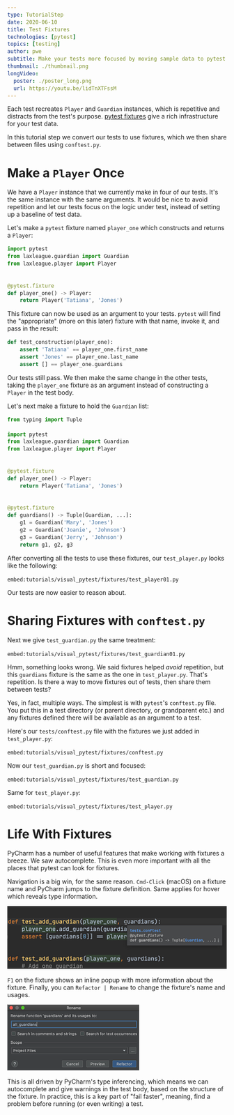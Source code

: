 ```yaml
---
type: TutorialStep
date: 2020-06-10
title: Test Fixtures
technologies: [pytest]
topics: [testing]
author: pwe
subtitle: Make your tests more focused by moving sample data to pytest fixtures.
thumbnail: ./thumbnail.png
longVideo:
  poster: ./poster_long.png
  url: https://youtu.be/lidTnXTFssM
---
```


Each test recreates `Player` and `Guardian` instances, which is repetitive and distracts from the test's purpose.
[pytest fixtures](https://docs.pytest.org/en/latest/fixture.html) give a rich infrastructure for your test data. 

In this tutorial step we convert our tests to use fixtures, which we then share between files using ``conftest.py``.

# Make a `Player` Once

We have a `Player` instance that we currently make in four of our tests.
It's the same instance with the same arguments.
It would be nice to avoid repetition and let our tests focus on the logic under test, instead of setting up a baseline of test data.

Let's make a `pytest` fixture named ``player_one`` which constructs and returns a ``Player``:

```python  {1,6-8}
import pytest
from laxleague.guardian import Guardian
from laxleague.player import Player


@pytest.fixture
def player_one() -> Player:
    return Player('Tatiana', 'Jones')
```

This fixture can now be used as an argument to your tests.
``pytest`` will find the "appropriate" (more on this later) fixture with that name, invoke it, and pass in the result:

```python
def test_construction(player_one):
    assert 'Tatiana' == player_one.first_name
    assert 'Jones' == player_one.last_name
    assert [] == player_one.guardians
```

Our tests still pass.
We then make the same change in the other tests, taking the ``player_one`` fixture as an argument instead of constructing a `Player` in the test body.

Let's next make a fixture to hold the `Guardian` list:

```python {1,13-18}
from typing import Tuple

import pytest
from laxleague.guardian import Guardian
from laxleague.player import Player


@pytest.fixture
def player_one() -> Player:
    return Player('Tatiana', 'Jones')


@pytest.fixture
def guardians() -> Tuple[Guardian, ...]:
    g1 = Guardian('Mary', 'Jones')
    g2 = Guardian('Joanie', 'Johnson')
    g3 = Guardian('Jerry', 'Johnson')
    return g1, g2, g3
```

After converting all the tests to use these fixtures, our ``test_player.py`` looks like the following:

`embed:tutorials/visual_pytest/fixtures/test_player01.py`

Our tests are now easier to reason about.

# Sharing Fixtures with `conftest.py`

Next we give `test_guardian.py` the same treatment:

`embed:tutorials/visual_pytest/fixtures/test_guardian01.py`

Hmm, something looks wrong.
We said fixtures helped *avoid* repetition, but this `guardians` fixture is the same as the one in `test_player.py`.
That's repetition.
Is there a way to move fixtures out of tests, then share them between tests?

Yes, in fact, multiple ways.
The simplest is with `pytest`'s `conftest.py` file.
You put this in a test directory (or parent directory, or grandparent etc.) and any fixtures defined there will be available as an argument to a test.

Here's our `tests/conftest.py` file with the fixtures we just added in `test_player.py`:

`embed:tutorials/visual_pytest/fixtures/conftest.py`

Now our `test_guardian.py` is short and focused:

`embed:tutorials/visual_pytest/fixtures/test_guardian.py`

Same for `test_player.py`:

`embed:tutorials/visual_pytest/fixtures/test_player.py`

# Life With Fixtures

PyCharm has a number of useful features that make working with fixtures a breeze.
We saw autocomplete.
This is even more important with all the places that pytest can look for fixtures.

Navigation is a big win, for the same reason.
`Cmd-Click` (macOS) on a fixture name and PyCharm jumps to the fixture definition. 
Same applies for hover which reveals type information.

![Hover For Type Information](./hover.png)

`F1` on the fixture shows an inline popup with more information about the fixture.
Finally, you can `Refactor | Rename` to change the fixture's name and usages.

![Refactor Rename](./refactor_rename.png)

This is all driven by PyCharm's type inferencing, which means we can autocomplete and give warnings in the test body, based on the structure of the fixture.
In practice, this is a key part of "fail faster", meaning, find a problem before running (or even writing) a test.
